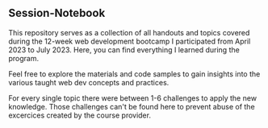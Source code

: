 ## Session-Notebook

This repository serves as a collection of all handouts and topics covered during the 12-week web development bootcamp I participated from April 2023 to July 2023. Here, you can find everything I learned during the program.

Feel free to explore the materials and code samples to gain insights into the various taught web dev concepts and practices.

For every single topic there were between 1-6 challenges to apply the new knowledge. Those challenges can't be found here to prevent abuse of the excercices created by the course provider.
